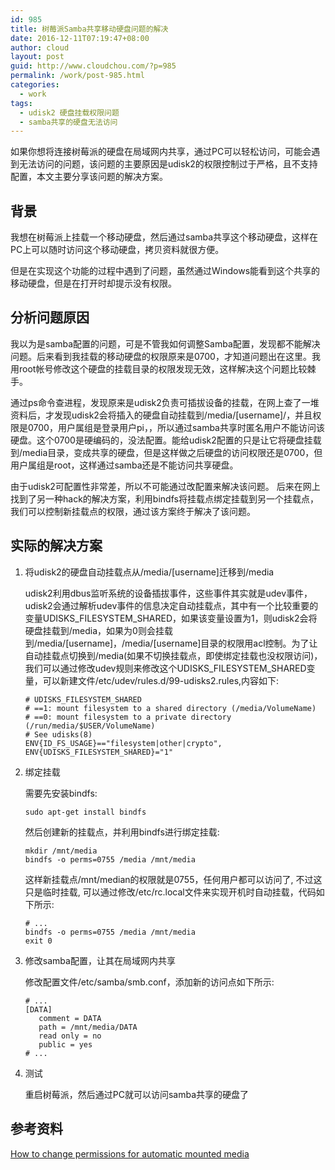 ```yaml
---
id: 985
title: 树莓派Samba共享移动硬盘问题的解决
date: 2016-12-11T07:19:47+08:00
author: cloud
layout: post
guid: http://www.cloudchou.com/?p=985
permalink: /work/post-985.html
categories:
  - work
tags:
  - udisk2 硬盘挂载权限问题
  - samba共享的硬盘无法访问
---
```


如果你想将连接树莓派的硬盘在局域网内共享，通过PC可以轻松访问，可能会遇到无法访问的问题，该问题的主要原因是udisk2的权限控制过于严格，且不支持配置，本文主要分享该问题的解决方案。

## 背景

我想在树莓派上挂载一个移动硬盘，然后通过samba共享这个移动硬盘，这样在PC上可以随时访问这个移动硬盘，拷贝资料就很方便。

但是在实现这个功能的过程中遇到了问题，虽然通过Windows能看到这个共享的移动硬盘，但是在打开时却提示没有权限。

## 分析问题原因

我以为是samba配置的问题，可是不管我如何调整Samba配置，发现都不能解决问题。后来看到我挂载的移动硬盘的权限原来是0700，才知道问题出在这里。我用root帐号修改这个硬盘的挂载目录的权限发现无效，这样解决这个问题比较棘手。

通过ps命令查进程，发现原来是udisk2负责可插拔设备的挂载，在网上查了一堆资料后，才发现udisk2会将插入的硬盘自动挂载到/media/[username]/，并且权限是0700，用户属组是登录用户pi，，所以通过samba共享时匿名用户不能访问该硬盘。这个0700是硬编码的，没法配置。能给udisk2配置的只是让它将硬盘挂载到/media目录，变成共享的硬盘，但是这样做之后硬盘的访问权限还是0700，但用户属组是root，这样通过samba还是不能访问共享硬盘。

由于udisk2可配置性非常差，所以不可能通过改配置来解决该问题。 后来在网上找到了另一种hack的解决方案，利用bindfs将挂载点绑定挂载到另一个挂载点，我们可以控制新挂载点的权限，通过该方案终于解决了该问题。

## 实际的解决方案

1.  将udisk2的硬盘自动挂载点从/media/[username]迁移到/media

    udisk2利用dbus监听系统的设备插拔事件，这些事件其实就是udev事件，udisk2会通过解析udev事件的信息决定自动挂载点，其中有一个比较重要的变量UDISKS_FILESYSTEM_SHARED，如果该变量设置为1，则udisk2会将硬盘挂载到/media，如果为0则会挂载到/media/[username]，/media/[username]目录的权限用acl控制。为了让自动挂载点切换到/media(如果不切换挂载点，即使绑定挂载也没权限访问)，我们可以通过修改udev规则来修改这个UDISKS_FILESYSTEM_SHARED变量，可以新建文件/etc/udev/rules.d/99-udisks2.rules,内容如下:

    ```text
    # UDISKS_FILESYSTEM_SHARED
    # ==1: mount filesystem to a shared directory (/media/VolumeName)
    # ==0: mount filesystem to a private directory (/run/media/$USER/VolumeName)
    # See udisks(8)
    ENV{ID_FS_USAGE}=="filesystem|other|crypto", ENV{UDISKS_FILESYSTEM_SHARED}="1"
    ```

2.  绑定挂载
   
    需要先安装bindfs:

    ```shell
    sudo apt-get install bindfs
    ```

    然后创建新的挂载点，并利用bindfs进行绑定挂载:

    ```shell
    mkdir /mnt/media
    bindfs -o perms=0755 /media /mnt/media
    ```

    这样新挂载点/mnt/median的权限就是0755，任何用户都可以访问了, 不过这只是临时挂载, 可以通过修改/etc/rc.local文件来实现开机时自动挂载，代码如下所示:

    ```shell
    # ...
    bindfs -o perms=0755 /media /mnt/media
    exit 0
    ```

3.  修改samba配置，让其在局域网内共享
	
	修改配置文件/etc/samba/smb.conf，添加新的访问点如下所示:

	```text
	# ...
	[DATA]
	   comment = DATA
	   path = /mnt/media/DATA
	   read only = no
	   public = yes
	# ...   

	```

4.  测试
   
    重启树莓派，然后通过PC就可以访问samba共享的硬盘了	

## 参考资料

[How to change permissions for automatic mounted media](https://ubuntuforums.org/showthread.php?t=2222367)
